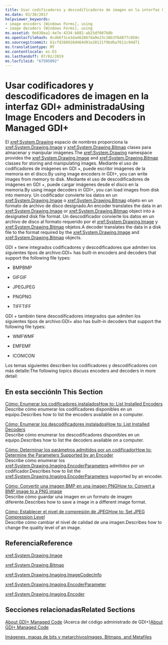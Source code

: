 ```yaml
---
title: Usar codificadores y descodificadores de imagen en la interfaz GDI+ administrada
ms.date: 03/30/2017
helpviewer_keywords:
- image encoders [Windows Forms], using
- image decoders [Windows Forms], using
ms.assetid: 0e838ea1-4e7e-4334-b882-ab25df607b8b
ms.openlocfilehash: 8cd66f3ce3da462867da9e23c38b3f6d877c058c
ms.sourcegitcommit: b1cfd260928d464d91e20121f9bdba7611c94d71
ms.translationtype: MT
ms.contentlocale: es-ES
ms.lasthandoff: 07/02/2019
ms.locfileid: "67505092"
---
```

# <a name="using-image-encoders-and-decoders-in-managed-gdi"></a><span data-ttu-id="60043-102">Usar codificadores y descodificadores de imagen en la interfaz GDI+ administrada</span><span class="sxs-lookup"><span data-stu-id="60043-102">Using Image Encoders and Decoders in Managed GDI+</span></span>
<span data-ttu-id="60043-103">El <xref:System.Drawing> espacio de nombres proporciona la <xref:System.Drawing.Image> y <xref:System.Drawing.Bitmap> clases para almacenar y manipular imágenes.</span><span class="sxs-lookup"><span data-stu-id="60043-103">The <xref:System.Drawing> namespace provides the <xref:System.Drawing.Image> and <xref:System.Drawing.Bitmap> classes for storing and manipulating images.</span></span> <span data-ttu-id="60043-104">Mediante el uso de codificadores de imágenes en GDI +, puede escribir imágenes de la memoria en el disco.</span><span class="sxs-lookup"><span data-stu-id="60043-104">By using image encoders in GDI+, you can write images from memory to disk.</span></span> <span data-ttu-id="60043-105">Mediante el uso de descodificadores de imágenes en GDI +, puede cargar imágenes desde el disco en la memoria.</span><span class="sxs-lookup"><span data-stu-id="60043-105">By using image decoders in GDI+, you can load images from disk into memory.</span></span> <span data-ttu-id="60043-106">Un codificador convierte los datos en un <xref:System.Drawing.Image> o <xref:System.Drawing.Bitmap> objeto en un formato de archivo de disco designado.</span><span class="sxs-lookup"><span data-stu-id="60043-106">An encoder translates the data in an <xref:System.Drawing.Image> or <xref:System.Drawing.Bitmap> object into a designated disk file format.</span></span> <span data-ttu-id="60043-107">Un descodificador convierte los datos en un archivo de disco al formato requerido por el <xref:System.Drawing.Image> y <xref:System.Drawing.Bitmap> objetos.</span><span class="sxs-lookup"><span data-stu-id="60043-107">A decoder translates the data in a disk file to the format required by the <xref:System.Drawing.Image> and <xref:System.Drawing.Bitmap> objects.</span></span>  
  
 <span data-ttu-id="60043-108">GDI + tiene integrados codificadores y descodificadores que admiten los siguientes tipos de archivo:</span><span class="sxs-lookup"><span data-stu-id="60043-108">GDI+ has built-in encoders and decoders that support the following file types:</span></span>  
  
- <span data-ttu-id="60043-109">BMP</span><span class="sxs-lookup"><span data-stu-id="60043-109">BMP</span></span>  
  
- <span data-ttu-id="60043-110">GIF</span><span class="sxs-lookup"><span data-stu-id="60043-110">GIF</span></span>  
  
- <span data-ttu-id="60043-111">JPEG</span><span class="sxs-lookup"><span data-stu-id="60043-111">JPEG</span></span>  
  
- <span data-ttu-id="60043-112">PNG</span><span class="sxs-lookup"><span data-stu-id="60043-112">PNG</span></span>  
  
- <span data-ttu-id="60043-113">TIFF</span><span class="sxs-lookup"><span data-stu-id="60043-113">TIFF</span></span>  
  
 <span data-ttu-id="60043-114">GDI + también tiene descodificadores integrados que admiten los siguientes tipos de archivo:</span><span class="sxs-lookup"><span data-stu-id="60043-114">GDI+ also has built-in decoders that support the following file types:</span></span>  
  
- <span data-ttu-id="60043-115">WMF</span><span class="sxs-lookup"><span data-stu-id="60043-115">WMF</span></span>  
  
- <span data-ttu-id="60043-116">EMF</span><span class="sxs-lookup"><span data-stu-id="60043-116">EMF</span></span>  
  
- <span data-ttu-id="60043-117">ICON</span><span class="sxs-lookup"><span data-stu-id="60043-117">ICON</span></span>  
  
 <span data-ttu-id="60043-118">Los temas siguientes describen los codificadores y descodificadores con más detalle:</span><span class="sxs-lookup"><span data-stu-id="60043-118">The following topics discuss encoders and decoders in more detail:</span></span>  
  
## <a name="in-this-section"></a><span data-ttu-id="60043-119">En esta sección</span><span class="sxs-lookup"><span data-stu-id="60043-119">In This Section</span></span>  
 [<span data-ttu-id="60043-120">Cómo: Enumerar los codificadores instalados</span><span class="sxs-lookup"><span data-stu-id="60043-120">How to: List Installed Encoders</span></span>](how-to-list-installed-encoders.md)  
 <span data-ttu-id="60043-121">Describe cómo enumerar los codificadores disponibles en un equipo.</span><span class="sxs-lookup"><span data-stu-id="60043-121">Describes how to list the encoders available on a computer.</span></span>  
  
 [<span data-ttu-id="60043-122">Cómo: Enumerar los descodificadores instalados</span><span class="sxs-lookup"><span data-stu-id="60043-122">How to: List Installed Decoders</span></span>](how-to-list-installed-decoders.md)  
 <span data-ttu-id="60043-123">Describe cómo enumerar los descodificadores disponibles en un equipo.</span><span class="sxs-lookup"><span data-stu-id="60043-123">Describes how to list the decoders available on a computer.</span></span>  
  
 [<span data-ttu-id="60043-124">Cómo: Determinar los parámetros admitidos por un codificador</span><span class="sxs-lookup"><span data-stu-id="60043-124">How to: Determine the Parameters Supported by an Encoder</span></span>](how-to-determine-the-parameters-supported-by-an-encoder.md)  
 <span data-ttu-id="60043-125">Describe cómo enumerar los <xref:System.Drawing.Imaging.EncoderParameters> admitidos por un codificador.</span><span class="sxs-lookup"><span data-stu-id="60043-125">Describes how to list the <xref:System.Drawing.Imaging.EncoderParameters> supported by an encoder.</span></span>  
  
 [<span data-ttu-id="60043-126">Cómo: Convertir una imagen BMP en una imagen PNG</span><span class="sxs-lookup"><span data-stu-id="60043-126">How to: Convert a BMP image to a PNG image</span></span>](how-to-convert-a-bmp-image-to-a-png-image.md)  
 <span data-ttu-id="60043-127">Describe cómo guardar una imagen en un formato de imagen diferente.</span><span class="sxs-lookup"><span data-stu-id="60043-127">Describes how to save a image in a different image format.</span></span>  
  
 [<span data-ttu-id="60043-128">Cómo: Establecer el nivel de compresión de JPEG</span><span class="sxs-lookup"><span data-stu-id="60043-128">How to: Set JPEG Compression Level</span></span>](how-to-set-jpeg-compression-level.md)  
 <span data-ttu-id="60043-129">Describe cómo cambiar el nivel de calidad de una imagen.</span><span class="sxs-lookup"><span data-stu-id="60043-129">Describes how to change the quality level of an image.</span></span>  
  
## <a name="reference"></a><span data-ttu-id="60043-130">Referencia</span><span class="sxs-lookup"><span data-stu-id="60043-130">Reference</span></span>  
 <xref:System.Drawing.Image>  
  
 <xref:System.Drawing.Bitmap>  
  
 <xref:System.Drawing.Imaging.ImageCodecInfo>  
  
 <xref:System.Drawing.Imaging.EncoderParameter>  
  
 <xref:System.Drawing.Imaging.Encoder>  
  
## <a name="related-sections"></a><span data-ttu-id="60043-131">Secciones relacionadas</span><span class="sxs-lookup"><span data-stu-id="60043-131">Related Sections</span></span>  
 <span data-ttu-id="60043-132">[About GDI+ Managed Code](about-gdi-managed-code.md) (Acerca del código administrado de GDI+)</span><span class="sxs-lookup"><span data-stu-id="60043-132">[About GDI+ Managed Code](about-gdi-managed-code.md)</span></span>  
  
 [<span data-ttu-id="60043-133">Imágenes, mapas de bits y metarchivos</span><span class="sxs-lookup"><span data-stu-id="60043-133">Images, Bitmaps, and Metafiles</span></span>](images-bitmaps-and-metafiles.md)
